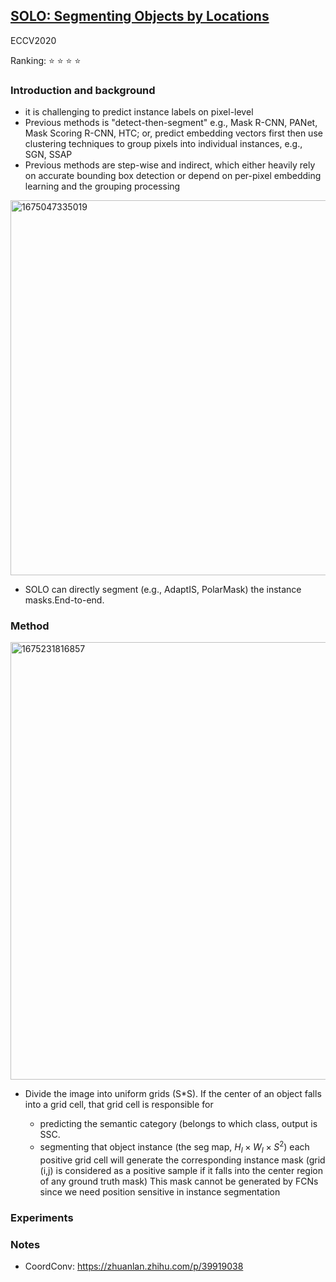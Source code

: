 ## [SOLO: Segmenting Objects by Locations](https://arxiv.org/pdf/1912.04488.pdf)

ECCV2020

Ranking: :star: :star: :star: :star:

### Introduction and background
- it is challenging to predict instance labels on pixel-level
- Previous methods is "detect-then-segment" e.g., Mask R-CNN, PANet, Mask Scoring R-CNN, HTC; or, predict embedding vectors first then use clustering techniques to group pixels into individual instances, e.g., SGN, SSAP
- Previous methods are step-wise and indirect, which either heavily rely on accurate bounding box detection or depend on per-pixel embedding learning and the grouping processing
<img width="600" alt="1675047335019" src="https://user-images.githubusercontent.com/46414159/215377897-50f95f7a-8696-423d-a5c4-1b9de8d73889.png">

- SOLO can directly segment (e.g., AdaptIS, PolarMask) the instance masks.End-to-end.

### Method
<img width="700" alt="1675231816857" src="https://user-images.githubusercontent.com/46414159/215965301-0fc7669a-fae8-40f2-b42d-59a91727e754.png">

- Divide the image into uniform grids (S*S). If the center of an object falls into a grid cell, that grid cell is responsible for

  - predicting the semantic category (belongs to which class, output is SSC.
  - segmenting that object instance (the seg map, $H_I\times W_I\times S^2$)
  each positive grid cell will generate the corresponding instance mask
  (grid (i,j) is considered as a positive sample if it falls into the center region of any ground truth mask)
  This mask cannot be generated by FCNs since we need position sensitive in instance segmentation 
  
  
### Experiments

### Notes
- CoordConv: https://zhuanlan.zhihu.com/p/39919038
